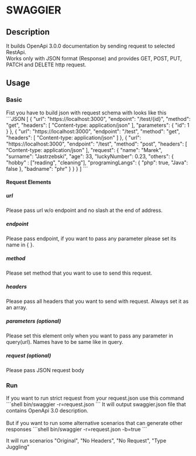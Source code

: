 <h1>SWAGGIER</h1>
<h2>Description</h2>
It builds OpenApi 3.0.0 documentation by sending request to selected RestApi.<br>
Works only with JSON format (Response) and provides GET, POST, PUT, PATCH and DELETE http request.

<h2>Usage</h2>
<h3>Basic</h3>
Fist you have to build json with request schema with looks like this<br>
```JSON
[
  {
    "url": "https://localhost:3000",
    "endpoint": "/test/{id}",
    "method": "get",
    "headers": [
      "Content-type: application/json"
    ],
    "parameters": {
      "id": 1
    }
  },
  {
    "url": "https://localhost:3000",
    "endpoint": "/test",
    "method": "get",
    "headers": [
      "Content-type: application/json"
    ]
  },
  {
    "url": "https://localhost:3000",
    "endpoint": "/test",
    "method": "post",
    "headers": [
      "Content-type: application/json"
    ],
    "request": {
      "name": "Marek",
      "surname": "Jastrzebski",
      "age": 33,
      "luckyNumber": 0.23,
      "others": {
        "hobby" : ["reading", "cleaning"],
        "programingLangs": {
          "php": true,
          "Java": false
        },
        "badname": "phr"
      }
    }
  }
]
```
<h4>Request Elements</h4>

<h5>url</h5>
Please pass url w/o endpoint and no slash at the end of address.
<h5>endpoint</h5>
Please pass endpoint, if you want to pass any parameter please set its name in { }.
<h5>method</h5>
Please set method that you want to use to send this request.
<h5>headers</h5>
Please pass all headers that you want to send with request. Always set it as an array.
<h5>parameters (optional)</h5>
Please set this element only when you want to pass any parameter in query(url). Names have to be same like in query.
<h5>request (optional)</h5>
Please pass JSON request body 

<h3>Run</h3>
If you want to run strict request from your request.json use this command
```shell
bin/swaggier -r=request.json
```
It will output swaggier.json file that contains OpenApi 3.0 description.
<br></br>
But if you want to run some alternative scenarios that can generate other responses
```shell
bin/swaggier -r=request.json -b=true
```

It will run scenarios "Original", "No Headers", "No Request", "Type Juggling"

